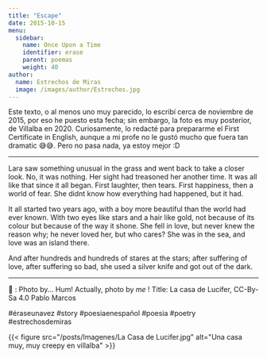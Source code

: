 ```yaml
---
title: "Escape"
date: 2015-10-15 
menu:
  sidebar:
    name: Once Upon a Time
    identifier: erase
    parent: poemas
    weight: 40
author:
  name: Estrechos de Miras
  image: /images/author/Estrechos.jpg
---
```


Este texto, o al menos uno muy parecido, lo escribí cerca de noviembre de 2015, por eso he puesto esta fecha; sin embargo, la foto es muy posterior, de Villalba en 2020. Curiosamente, lo redacté para prepararme el First Certificate in English, aunque a mi profe no le gustó mucho que fuera tan dramatic 😅😅. Pero no pasa nada, ya estoy mejor :D  

---

Lara saw something unusual in the grass and went back to take a closer look. No, it was nothing. Her sight had treasoned her another time. It was all like that since it all began. First laughter, then tears. First happiness, then a world of fear. She didnt know how everything had happened, but it had.

It all started two years ago, with a boy more beautiful than the world had ever known. With two eyes like stars and a hair like gold, not because of its colour but because of the way it shone. She fell in love, but never knew the reason why; he never loved her, but who cares? She was in the sea, and love was an island there.

And after hundreds and hundreds of stares at the stars; after suffering of love, after suffering so bad, she used a silver knife and got out of the dark.

---

📸 : Photo by... Hum! Actually, photo by *me* ! Title: La casa de Lucifer, CC-By-Sa 4.0 Pablo Marcos

#éraseunavez #story #poesiaenespañol #poesia #poetry #estrechosdemiras

{{< figure src="/posts/Imagenes/La Casa de Lucifer.jpg" alt="Una casa muy, muy creepy en villalba" >}}
